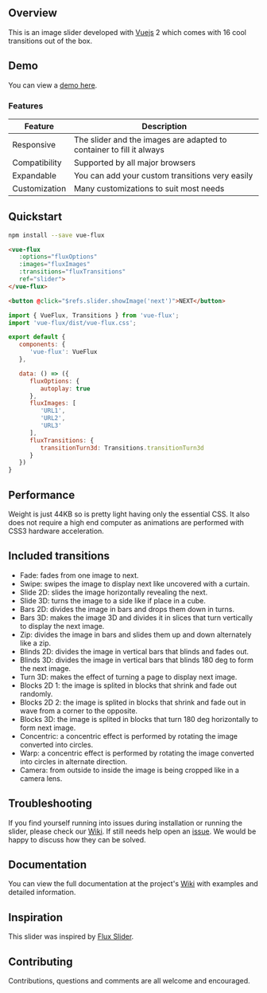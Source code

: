 ## Overview

This is an image slider developed with [Vuejs](https://vuejs.org/) 2 which comes with 16 cool transitions out of the box.

## Demo

You can view a [demo here](https://deulos.github.io/vue-flux/).

### Features
| Feature | Description |
|---------|-------------|
| Responsive | The slider and the images are adapted to container to fill it always |
| Compatibility | Supported by all major browsers |
| Expandable | You can add your custom transitions very easily |
| Customization | Many customizations to suit most needs |

## Quickstart

``` bash
npm install --save vue-flux
```

``` html
<vue-flux
   :options="fluxOptions"
   :images="fluxImages"
   :transitions="fluxTransitions"
   ref="slider">
</vue-flux>

<button @click="$refs.slider.showImage('next')">NEXT</button>
```

``` javascript
import { VueFlux, Transitions } from 'vue-flux';
import 'vue-flux/dist/vue-flux.css';

export default {
   components: {
      'vue-flux': VueFlux
   },

   data: () => ({
      fluxOptions: {
         autoplay: true
      },
      fluxImages: [
         'URL1',
         'URL2',
         'URL3'
      ],
      fluxTransitions: {
         transitionTurn3d: Transitions.transitionTurn3d
      }
   })
}
```

## Performance

Weight is just 44KB so is pretty light having only the essential CSS. It also does not require a high end computer as animations are performed with CSS3 hardware acceleration.

## Included transitions
* Fade: fades from one image to next.
* Swipe: swipes the image to display next like uncovered with a curtain.
* Slide 2D: slides the image horizontally revealing the next.
* Slide 3D: turns the image to a side like if place in a cube.
* Bars 2D: divides the image in bars and drops them down in turns.
* Bars 3D: makes the image 3D and divides it in slices that turn vertically to display the next image.
* Zip: divides the image in bars and slides them up and down alternately like a zip.
* Blinds 2D: divides the image in vertical bars that blinds and fades out.
* Blinds 3D: divides the image in vertical bars that blinds 180 deg to form the next image.
* Turn 3D: makes the effect of turning a page to display next image.
* Blocks 2D 1: the image is splited in blocks that shrink and fade out randomly.
* Blocks 2D 2: the image is splited in blocks that shrink and fade out in wave from a corner to the opposite.
* Blocks 3D: the image is splited in blocks that turn 180 deg horizontally to form next image.
* Concentric: a concentric effect is performed by rotating the image converted into circles.
* Warp: a concentric effect is performed by rotating the image converted into circles in alternate direction.
* Camera: from outside to inside the image is being cropped like in a camera lens.

## Troubleshooting

If you find yourself running into issues during installation or running the slider, please check our [Wiki](https://github.com/deulos/vue-flux/wiki). If still needs help open an [issue](https://github.com/deulos/vue-flux/issues/new). We would be happy to discuss how they can be solved.

## Documentation

You can view the full documentation at the project's [Wiki](https://github.com/deulos/vue-flux/wiki) with examples and detailed information.

## Inspiration

This slider was inspired by [Flux Slider](http://joelambert.co.uk/flux/).

## Contributing

Contributions, questions and comments are all welcome and encouraged.

